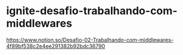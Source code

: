 # ignite-desafio-trabalhando-com-middlewares

https://www.notion.so/Desafio-02-Trabalhando-com-middlewares-4f89bf538c2e4ee291382b92bdc36790
